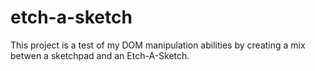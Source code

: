 # etch-a-sketch

This project is a test of my DOM manipulation abilities by creating a mix betwen a sketchpad and an Etch-A-Sketch.